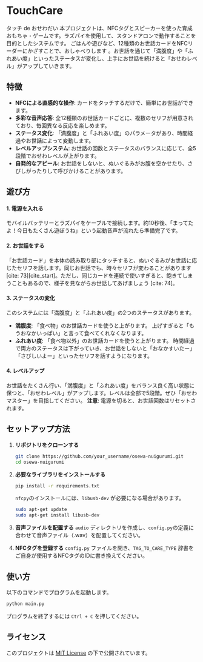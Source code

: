 # TouchCare
タッチ de おせわだい
本プロジェクトは、NFCタグとスピーカーを使った育成おもちゃ・ゲームです。ラズパイを使用して、スタンドアロンで動作することを目的としたシステムです。
ごはんや遊びなど、12種類のお世話カードをNFCリーダーにかざすことで、おしゃべりします 。お世話を通じて「満腹度」や「ふれあい度」といったステータスが変化し、上手にお世話を続けると「おせわレベル」がアップしていきます。

## 特徴

  * **NFCによる直感的な操作**: カードをタッチするだけで、簡単にお世話ができます。
  * **多彩な音声応答**: 全12種類のお世話カードごとに、複数のセリフが用意されており、毎回異なる反応を楽しめます。
  * **ステータス変化**: 「満腹度」と「ふれあい度」のパラメータがあり、時間経過やお世話によって変動します。
  * **レベルアップシステム**: お世話の回数とステータスのバランスに応じて、全5段階でおせわレベルが上がります。
  * **自発的なアピール**: お世話をしないと、ぬいぐるみがお腹を空かせたり、さびしがったりして呼びかけることがあります。

## 遊び方

#### 1\. 電源を入れる

モバイルバッテリーとラズパイをケーブルで接続します。約10秒後、「まってたよ！今日もたくさん遊ぼうね」という起動音声が流れたら準備完了です。

#### 2\. お世話をする

「お世話カード」を本体の読み取り部にタッチすると、ぬいぐるみがお世話に応じたセリフを話します。同じお世話でも、時々セリフが変わることがあります [cite: 73][cite\_start]。ただし、同じカードを連続で使いすぎると、飽きてしまうこともあるので、様子を見ながらお世話してあげましょう [cite: 74]。

#### 3\. ステータスの変化

このシステムには「満腹度」と「ふれあい度」の2つのステータスがあります。

  * **満腹度**: 「食べ物」のお世話カードを使うと上がります。 上げすぎると「もうおなかいっぱい」と言って食べてくれなくなります。
  * **ふれあい度**: 「食べ物以外」のお世話カードを使うと上がります。
    時間経過で両方のステータスは下がっていき、お世話をしないと「おなかすいたー」「さびしいよー」といったセリフを話すようになります。

#### 4\. レベルアップ

お世話をたくさん行い、「満腹度」と「ふれあい度」をバランス良く高い状態に保つと、「おせわレベル」がアップします。レベルは全部で5段階。ぜひ「おせわマスター」を目指してください。
**注意**: 電源を切ると、お世話回数はリセットされます。

## セットアップ方法

1.  **リポジトリをクローンする**

    ```bash
    git clone https://github.com/your_username/osewa-nuigurumi.git
    cd osewa-nuigurumi
    ```

2.  **必要なライブラリをインストールする**

    ```bash
    pip install -r requirements.txt
    ```

    `nfcpy`のインストールには、`libusb-dev` が必要になる場合があります。

    ```bash
    sudo apt-get update
    sudo apt-get install libusb-dev
    ```

3.  **音声ファイルを配置する**
    `audio` ディレクトリを作成し、`config.py`の定義に合わせて音声ファイル（.wav）を配置してください。

4.  **NFCタグを登録する**
    `config.py` ファイルを開き、`TAG_TO_CARE_TYPE` 辞書をご自身が使用するNFCタグのIDに書き換えてください。

## 使い方

以下のコマンドでプログラムを起動します。

```bash
python main.py
```

プログラムを終了するには `Ctrl + C` を押してください。


## ライセンス

このプロジェクトは [MIT License](https://www.google.com/search?q=LICENSE) の下で公開されています。
